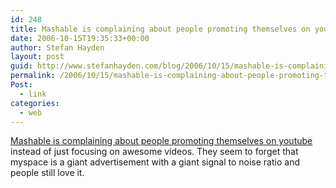 ```yaml
---
id: 248
title: Mashable is complaining about people promoting themselves on youtube instead of just focusing on awesome videos
date: 2006-10-15T19:35:33+00:00
author: Stefan Hayden
layout: post
guid: http://www.stefanhayden.com/blog/2006/10/15/mashable-is-complaining-about-people-promoting-themselves-on-youtube-instead-of-just-focusing-on-awesome-videos/
permalink: /2006/10/15/mashable-is-complaining-about-people-promoting-themselves-on-youtube-instead-of-just-focusing-on-awesome-videos/
Post:
  - link
categories:
  - web
---
```

<p><a href="http://mashable.com/2006/10/14/youtube-why-the-fun-is-over/">Mashable is complaining about people promoting themselves on youtube</a> instead of just focusing on awesome videos. They seem to forget that myspace is a giant advertisement with a giant signal to noise ratio and people still love it.
</p>
